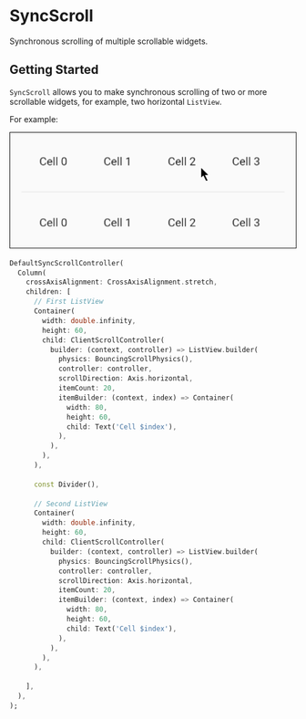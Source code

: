 # SyncScroll

Synchronous scrolling of multiple scrollable widgets.

## Getting Started

`SyncScroll` allows you to make synchronous scrolling of two or more scrollable widgets, for example, two horizontal `ListView`.

For example:

![](../screenshots/demo.gif)

```dart
DefaultSyncScrollController(
  Column(
    crossAxisAlignment: CrossAxisAlignment.stretch,
    children: [
      // First ListView
      Container(
        width: double.infinity,
        height: 60,
        child: ClientScrollController(
          builder: (context, controller) => ListView.builder(
            physics: BouncingScrollPhysics(),
            controller: controller,
            scrollDirection: Axis.horizontal,
            itemCount: 20,
            itemBuilder: (context, index) => Container(
              width: 80,
              height: 60,
              child: Text('Cell $index'),
            ),
          ),
        ),
      ),

      const Divider(),

      // Second ListView
      Container(
        width: double.infinity,
        height: 60,
        child: ClientScrollController(
          builder: (context, controller) => ListView.builder(
            physics: BouncingScrollPhysics(),
            controller: controller,
            scrollDirection: Axis.horizontal,
            itemCount: 20,
            itemBuilder: (context, index) => Container(
              width: 80,
              height: 60,
              child: Text('Cell $index'),
            ),
          ),
        ),
      ),

    ],
  ),
);
```
